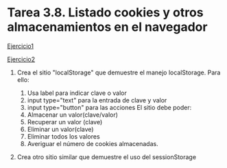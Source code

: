 # Tarea 3.8. Listado cookies y otros almacenamientos en el navegador

[Ejercicio1](ejercicio1.js)

[Ejercicio2](ejercicio2.js)

1. Crea el sitio "localStorage" que demuestre el manejo localStorage. Para ello: 
    
    1. Usa label para indicar clave o valor
    2. input type="text" para la entrada de clave y valor
    3. input type="button" para las acciones
    El sitio debe poder:
    1. Almacenar un valor(clave/valor)
    2. Recuperar  un valor (clave)
    3. Eliminar  un valor(clave)
    4. Eliminar todos los valores
    5. Averiguar el número de cookies almacenadas. 
2. Crea otro sitio similar que demuestre el uso del sessionStorage